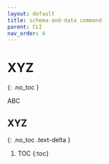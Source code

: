 ```yaml
---
layout: default
title: schema-and-data command
parent: CLI
nav_order: 4
---
```


# XYZ
{: .no_toc }

ABC

## XYZ
{: .no_toc .text-delta }

1. TOC
{:toc}